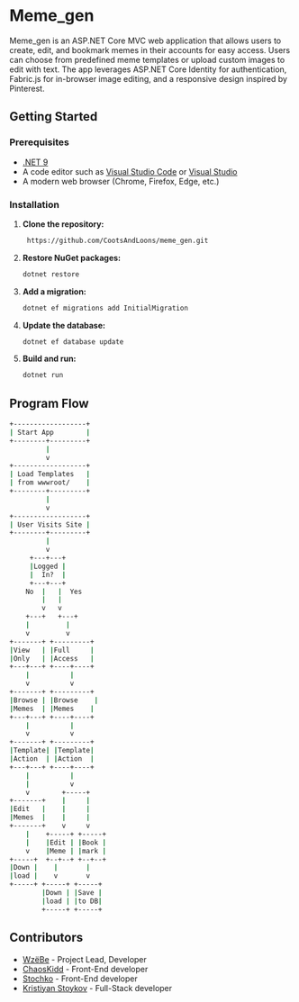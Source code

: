 # Meme_gen

Meme_gen is an ASP.NET Core MVC web application that allows users to create, edit, and bookmark memes in their accounts for easy access. Users can choose from predefined meme templates or upload custom images to edit with text. The app leverages ASP.NET Core Identity for authentication, Fabric.js for in-browser image editing, and a responsive design inspired by Pinterest.


## Getting Started

### Prerequisites

- [.NET 9](https://dotnet.microsoft.com/download)
- A code editor such as [Visual Studio Code](https://code.visualstudio.com/) or [Visual Studio](https://visualstudio.microsoft.com/)
- A modern web browser (Chrome, Firefox, Edge, etc.)

### Installation

1. **Clone the repository:**

   ```bash
    https://github.com/CootsAndLoons/meme_gen.git
    ```
2. **Restore NuGet packages:**
    ```bash
    dotnet restore
    ```
3. **Add a migration:**
    ```bash
    dotnet ef migrations add InitialMigration
    ```
4. **Update the database:**
    ```bash
    dotnet ef database update
    ```
5. **Build and run:**
    ```bash
    dotnet run
    ```

## Program Flow
```bash
+------------------+
| Start App        |
+--------+---------+
         |
         v
+------------------+
| Load Templates   |
| from wwwroot/    |
+--------+---------+
         |
         v
+------------------+
| User Visits Site |
+--------+---------+
         |
         v
     +---+---+
     |Logged |
     |  In?  |
     +---+---+
    No  |   |  Yes
        |   |
        v   v
    +---+   +---+
    |         |
    v         v
+-------+ +---------+
|View   | |Full     |
|Only   | |Access   |
+---+---+ +----+----+
    |          |
    v          v
+-------+ +---------+
|Browse | |Browse    |
|Memes  | |Memes    |
+---+---+ +----+----+
    |          |
    v          v
+-------+ +---------+
|Template| |Template|
|Action  | |Action  |
+---+---+ +----+----+
    |          |
    |          v 
    v        +-----+
+-------+    |     |
|Edit   |    |     |
|Memes  |    |     |
+-------+    v     v
    |    +-----+ +-----+
    |    |Edit | |Book |
    v    |Meme | |mark |
+-----+  +--+--+ +--+--+
|Down |    |       |
|load |    v       v
+-----+ +-----+ +-----+
        |Down | |Save |
        |load | |to DB|
        +-----+ +-----+
```

## Contributors
 - [WzëBe](https://github.com/CootsAndLoons) - Project Lead, Developer
 - [ChaosKidd](https://github.com/ChaosKidd) - Front-End developer
 - [Stochko](https://github.com/Stochko) - Front-End developer
 - [Kristiyan Stoykov](https://github.com/kriskata06) - Full-Stack developer

